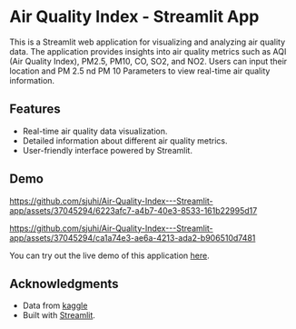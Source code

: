 # Air Quality Index - Streamlit App

This is a Streamlit web application for visualizing and analyzing air quality data. The application provides insights into air quality metrics such as AQI (Air Quality Index), PM2.5, PM10, CO, SO2, and NO2. Users can input their location and PM 2.5 nd PM 10 Parameters  to view real-time air quality information.

## Features

- Real-time air quality data visualization.
- Detailed information about different air quality metrics.
- User-friendly interface powered by Streamlit.

## Demo

https://github.com/sjuhi/Air-Quality-Index---Streamlit-app/assets/37045294/6223afc7-a4b7-40e3-8533-161b22995d17


https://github.com/sjuhi/Air-Quality-Index---Streamlit-app/assets/37045294/ca1a74e3-ae6a-4213-ada2-b906510d7481


You can try out the live demo of this application [here](https://air-quality-index---app-app-ud3vhuzenouwbolmqqntjv.streamlit.app/Air_Quality_Dashboard).


## Acknowledgments
- Data from [kaggle](https://www.kaggle.com/datasets/rohanrao/air-quality-data-in-india)
- Built with [Streamlit](https://streamlit.io/).

